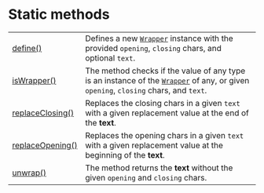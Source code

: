 # Static methods

|                                       |                                                                                                                                                      |
| ------------------------------------- | ---------------------------------------------------------------------------------------------------------------------------------------------------- |
| [define()](define.md)                 | Defines a new [`Wrapper`](../wrapper.md) instance with the provided `opening`, `closing` chars, and optional `text`.                                 |
| [isWrapper()](iswrapper.md)           | The method checks if the value of any type is an instance of the [`Wrapper`](../wrapper.md) of any, or given `opening`, `closing` chars, and `text`. |
| [replaceClosing()](replaceclosing.md) | Replaces the closing chars in a given `text` with a given replacement value at the end of the **text**.                                              |
| [replaceOpening()](replaceopening.md) | Replaces the opening chars in a given `text` with a given replacement value at the beginning of the **text**.                                        |
| [unwrap()](unwrap.md)                 | The method returns the **text** without the given `opening` and `closing` chars.                                                                     |

